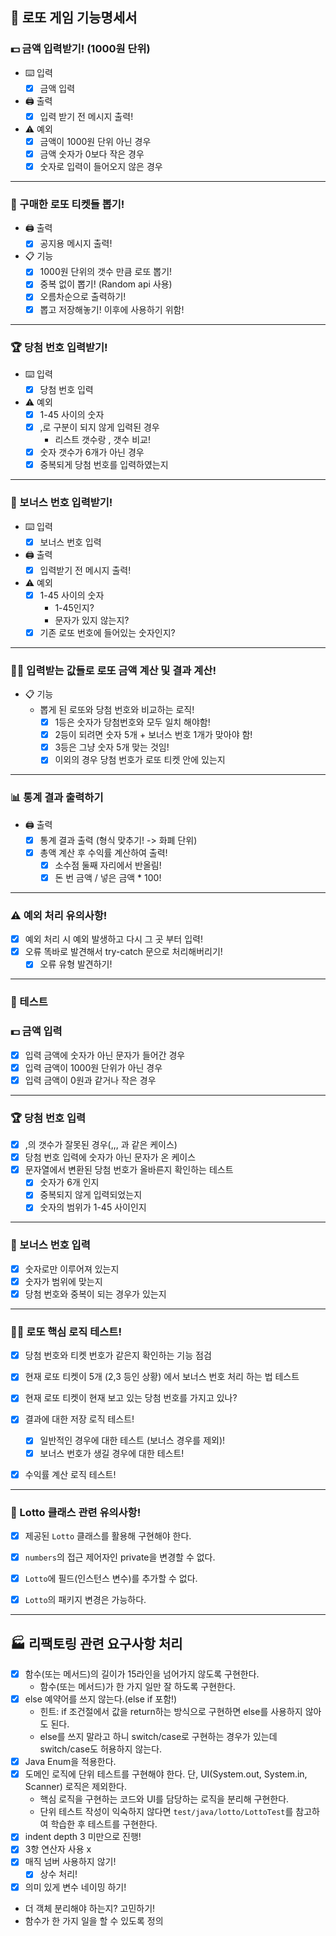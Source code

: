 ## 🎫 로또 게임 기능명세서


### 💵 금액 입력받기! (1000원 단위)
  - ⌨️ 입력
    - [X] 금액 입력
  - 🖨️ 출력
    - [X] 입력 받기 전 메시지 출력!
  - ⚠️ 예외
    - [X] 금액이 1000원 단위 아닌 경우
    - [X] 금액 숫자가 0보다 작은 경우
    - [X] 숫자로 입력이 들어오지 않은 경우
--- 

### 🎫 구매한 로또 티켓들 뽑기!

  - 🖨️ 출력
    - [X] 공지용 메시지 출력!
  - 📋 기능
    - [X] 1000원 단위의 갯수 만큼 로또 뽑기!
    - [X] 중복 없이 뽑기! (Random api 사용)
    - [X] 오름차순으로 출력하기!
    - [X] 뽑고 저장해놓기! 이후에 사용하기 위함!
---

### 🏆 당첨 번호 입력받기!


  - ⌨️ 입력
    - [X] 당첨 번호 입력
  - ⚠️ 예외
    - [X] 1-45 사이의 숫자
    - [X] ,로 구분이 되지 않게 입력된 경우
      - 리스트 갯수랑 , 갯수 비교!
    - [X] 숫자 갯수가 6개가 아닌 경우
    - [X] 중복되게 당첨 번호를 입력하였는지

---
    
###  🎁 보너스 번호 입력받기!

  - ⌨️ 입력
    - [X] 보너스 번호 입력
  - 🖨️ 출력
    - [X] 입력받기 전 메시지 출력!
  - ⚠️ 예외
    - [X] 1-45 사이의 숫자
      - 1-45인지?
      - 문자가 있지 않는지?
    - [X] 기존 로또 번호에 들어있는 숫자인지?
---
      
### 🧑‍💻 입력받는 값들로 로또 금액 계산 및 결과 계산!
  - 📋 기능 
    - 뽑게 된 로또와 당첨 번호와 비교하는 로직!
      - [X] 1등은 숫자가 당첨번호와 모두 일치 해야함!
      - [X] 2등이 되려면 숫자 5개 + 보너스 번호 1개가 맞아야 함!
      - [X] 3등은 그냥 숫자 5개 맞는 것임!
      - [X] 이외의 경우 당첨 번호가 로또 티켓 안에 있는지
---
 
### 📊 통계 결과 출력하기
- 🖨️ 출력
  - [X] 통계 결과 출력 (형식 맞추기! -> 화폐 단위)
  - [X] 총액 계산 후 수익률 계산하여 출력!
    - [X] 소수점 둘째 자리에서 반올림!
    - [X] 돈 번 금액 / 넣은 금액 * 100!
---

  

### ⚠️ 예외 처리 유의사항!
  - [X] 예외 처리 시 예외 발생하고 다시 그 곳 부터 입력!
  - [X] 오류 똑바로 발견해서 try-catch 문으로 처리해버리기!
    - [X] 오류 유형 발견하기!

---

### 🧪 테스트

### 💵 금액 입력
  - [X] 입력 금액에 숫자가 아닌 문자가 들어간 경우
  - [X] 입력 금액이 1000원 단위가 아닌 경우 
  - [X] 입력 금액이 0원과 같거나 작은 경우

---

### 🏆 당첨 번호 입력
  - [X] ,의 갯수가 잘못된 경우(,,, 과 같은 케이스)
  - [X] 당첨 번호 입력에 숫자가 아닌 문자가 온 케이스
  - [X] 문자열에서 변환된 당첨 번호가 올바른지 확인하는 테스트
      - [X] 숫자가 6개 인지
      - [X] 중복되지 않게 입력되었는지
      - [X] 숫자의 범위가 1-45 사이인지 
---

### 🎁 보너스 번호 입력
- [X] 숫자로만 이루어져 있는지
- [X] 숫자가 범위에 맞는지
- [X] 당첨 번호와 중복이 되는 경우가 있는지 
---

### 🧑‍💻 로또 핵심 로직 테스트!
  - [X] 당첨 번호와 티켓 번호가 같은지 확인하는 기능 점검
  - [X] 현재 로또 티켓이 5개 (2,3 등인 상황) 에서 보너스 번호 처리 하는 법 테스트
  - [X] 현재 로또 티켓이 현재 보고 있는 당첨 번호를 가지고 있나?
  - [X] 결과에 대한 저장 로직 테스트!
       - [X] 일반적인 경우에 대한 테스트 (보너스 경우를 제외)!
       - [X] 보너스 번호가 생길 경우에 대한 테스트!
- [X] 수익률 계산 로직 테스트!


---

### 🎫 Lotto 클래스 관련 유의사항!
- [X] 제공된 `Lotto` 클래스를 활용해 구현해야 한다.
- [X] `numbers`의 접근 제어자인 private을 변경할 수 없다.
- [X] `Lotto`에 필드(인스턴스 변수)를 추가할 수 없다.
- [X] `Lotto`의 패키지 변경은 가능하다.



---


## 🏭 리팩토링 관련 요구사항 처리
- [X] 함수(또는 메서드)의 길이가 15라인을 넘어가지 않도록 구현한다.
  - 함수(또는 메서드)가 한 가지 일만 잘 하도록 구현한다.
- [X] else 예약어를 쓰지 않는다.(else if 포함!)
  - 힌트: if 조건절에서 값을 return하는 방식으로 구현하면 else를 사용하지 않아도 된다.
  - else를 쓰지 말라고 하니 switch/case로 구현하는 경우가 있는데 switch/case도 허용하지 않는다.
- [X] Java Enum을 적용한다.
- [X] 도메인 로직에 단위 테스트를 구현해야 한다. 단, UI(System.out, System.in, Scanner) 로직은 제외한다.
  - 핵심 로직을 구현하는 코드와 UI를 담당하는 로직을 분리해 구현한다.
  - 단위 테스트 작성이 익숙하지 않다면 `test/java/lotto/LottoTest`를 참고하여 학습한 후 테스트를 구현한다.
-  [X] indent depth 3 미만으로 진행!
-  [X] 3항 연산자 사용 x
-  [X] 매직 넘버 사용하지 않기!
  - [X] 상수 처리!
-  [X] 의미 있게 변수 네이밍 하기!
-   더 객체 분리해야 하는지? 고민하기!
-   함수가 한 가지 일을 할 수 있도록 정의

